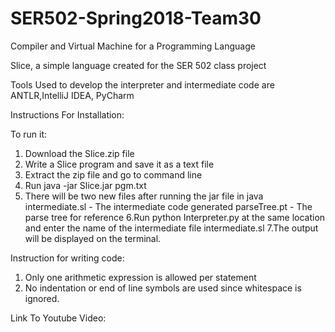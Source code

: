 # SER502-Spring2018-Team30
Compiler and Virtual Machine for a Programming Language

Slice, a simple language created for the SER 502 class project

Tools Used to develop the interpreter and intermediate code are ANTLR,IntelliJ IDEA, PyCharm

Instructions For Installation:

To run it:
1. Download the Slice.zip file
2. Write a Slice program and save it as a text file
3. Extract the zip file and go to command line
4. Run java -jar Slice.jar pgm.txt
5. There will be two new files after running the jar file in java
    intermediate.sl - The intermediate code generated
    parseTree.pt - The parse tree for reference
6.Run python Interpreter.py at the same location and enter the name of the intermediate file intermediate.sl
7.The output will be displayed on the terminal.

Instruction for writing code:

1. Only one arithmetic expression is allowed per statement
2. No indentation or end of line symbols are used since whitespace is ignored. 
    

Link To Youtube Video: